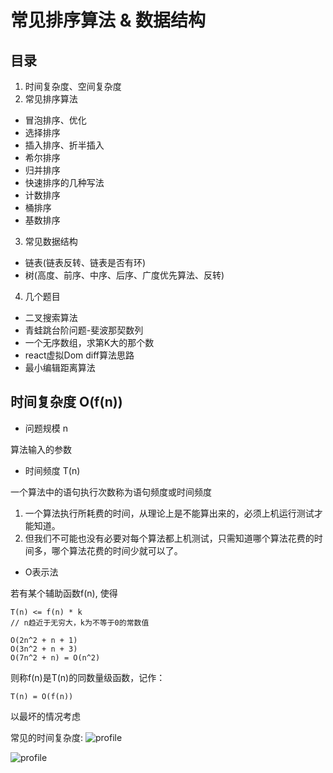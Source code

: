 # 常见排序算法 & 数据结构
## 目录

1. 时间复杂度、空间复杂度
2. 常见排序算法

- 冒泡排序、优化
- 选择排序
- 插入排序、折半插入
- 希尔排序
- 归并排序
- 快速排序的几种写法
- 计数排序
- 桶排序
- 基数排序

3. 常见数据结构
- 链表(链表反转、链表是否有环)
- 树(高度、前序、中序、后序、广度优先算法、反转)

4. 几个题目

- 二叉搜索算法
- 青蛙跳台阶问题-斐波那契数列
- 一个无序数组，求第K大的那个数
- react虚拟Dom diff算法思路
- 最小编辑距离算法


## 时间复杂度 O(f(n))
* 问题规模 n

算法输入的参数

* 时间频度 T(n)

一个算法中的语句执行次数称为语句频度或时间频度

1. 一个算法执行所耗费的时间，从理论上是不能算出来的，必须上机运行测试才能知道。
2. 但我们不可能也没有必要对每个算法都上机测试，只需知道哪个算法花费的时间多，哪个算法花费的时间少就可以了。


* O表示法

若有某个辅助函数f(n), 使得

```
T(n) <= f(n) * k
// n趋近于无穷大，k为不等于0的常数值

O(2n^2 + n + 1)
O(3n^2 + n + 3)
O(7n^2 + n) = O(n^2)
```


则称f(n)是T(n)的同数量级函数，记作：
```
T(n) = O(f(n))
```
以最坏的情况考虑

常见的时间复杂度:
![profile](assets/time-complexity.jpg)

![profile](assets/time-complexity2.png)
